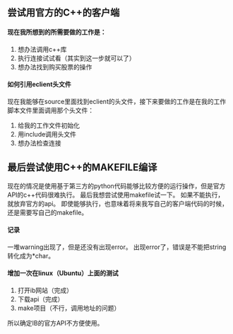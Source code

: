 ## 尝试用官方的C++的客户端
#### 现在我所想到的所需要做的工作是：
1.	想办法调用c++库
2.	执行连接试试看（其实到这一步就可以了）
3.	想办法找到购买股票的操作


#### 如何引用eclient头文件
现在我能够在source里面找到eclient的头文件，接下来要做的工作是在我的工作脚本文件里面调用那个头文件：
1.	给我的工作文件初始化
2.	用include调用头文件
3.	想办法检查连接

## 最后尝试使用C++的MAKEFILE编译
现在的情况是使用基于第三方的python代码能够比较方便的运行操作，但是官方API的c++代码很难执行。
最后我想尝试使用makefile试一下。
如果不能执行，就放弃官方的api。
即使能够执行，也意味着将来我写自己的客户端代码的时候，还是需要写自己的makefile。

#### 记录
一堆warning出现了，但是还没有出现error。
出现error了，错误是不能把string转化成为*char。

#### 增加一次在linux（Ubuntu）上面的测试
1.	打开ib网站（完成）
2.	下载api（完成）
3.	make项目（不行，调用地址的问题）

所以确定IB的官方API不方便使用。
